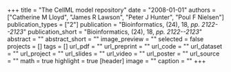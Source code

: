 +++
title = "The CellML model repository"
date = "2008-01-01"
authors = ["Catherine M Lloyd", "James R Lawson", "Peter J Hunter", "Poul F Nielsen"]
publication_types = ["2"]
publication = "Bioinformatics, (24), 18, _pp. 2122--2123_"
publication_short = "Bioinformatics, (24), 18, _pp. 2122--2123_"
abstract = ""
abstract_short = ""
image_preview = ""
selected = false
projects = []
tags = []
url_pdf = ""
url_preprint = ""
url_code = ""
url_dataset = ""
url_project = ""
url_slides = ""
url_video = ""
url_poster = ""
url_source = ""
math = true
highlight = true
[header]
image = ""
caption = ""
+++
